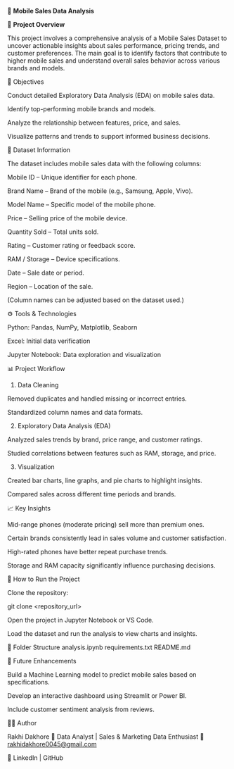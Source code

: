 📱 **Mobile Sales Data Analysis**

📘 **Project Overview**

This project involves a comprehensive analysis of a Mobile Sales Dataset to uncover actionable insights about sales performance, pricing trends, and customer preferences. The main goal is to identify factors that contribute to higher mobile sales and understand overall sales behavior across various brands and models.

🎯 Objectives

Conduct detailed Exploratory Data Analysis (EDA) on mobile sales data.

Identify top-performing mobile brands and models.

Analyze the relationship between features, price, and sales.

Visualize patterns and trends to support informed business decisions.

📂 Dataset Information

The dataset includes mobile sales data with the following columns:

Mobile ID – Unique identifier for each phone.

Brand Name – Brand of the mobile (e.g., Samsung, Apple, Vivo).

Model Name – Specific model of the mobile phone.

Price – Selling price of the mobile device.

Quantity Sold – Total units sold.

Rating – Customer rating or feedback score.

RAM / Storage – Device specifications.

Date – Sale date or period.

Region – Location of the sale.

(Column names can be adjusted based on the dataset used.)

⚙️ Tools & Technologies

Python: Pandas, NumPy, Matplotlib, Seaborn

Excel: Initial data verification

Jupyter Notebook: Data exploration and visualization

📊 Project Workflow
1. Data Cleaning

Removed duplicates and handled missing or incorrect entries.

Standardized column names and data formats.

2. Exploratory Data Analysis (EDA)

Analyzed sales trends by brand, price range, and customer ratings.

Studied correlations between features such as RAM, storage, and price.

3. Visualization

Created bar charts, line graphs, and pie charts to highlight insights.

Compared sales across different time periods and brands.

📈 Key Insights

Mid-range phones (moderate pricing) sell more than premium ones.

Certain brands consistently lead in sales volume and customer satisfaction.

High-rated phones have better repeat purchase trends.

Storage and RAM capacity significantly influence purchasing decisions.

🚀 How to Run the Project

Clone the repository:

git clone <repository_url>


Open the project in Jupyter Notebook or VS Code.

Load the dataset and run the analysis to view charts and insights.

🧩 Folder Structure
analysis.ipynb
requirements.txt
README.md

📌 Future Enhancements

Build a Machine Learning model to predict mobile sales based on specifications.

Develop an interactive dashboard using Streamlit or Power BI.

Include customer sentiment analysis from reviews.

👨‍💻 Author

Rakhi Dakhore
📍 Data Analyst | Sales & Marketing Data Enthusiast
📧 rakhidakhore0045@gmail.com

🔗 LinkedIn
 | GitHub
